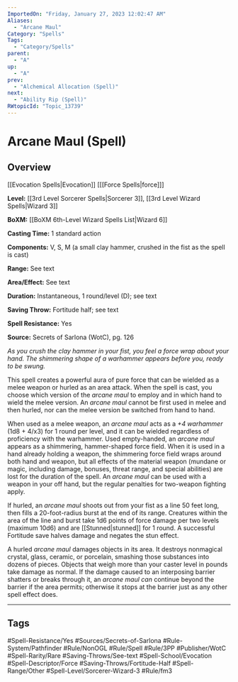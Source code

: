 ```yaml
---
ImportedOn: "Friday, January 27, 2023 12:02:47 AM"
Aliases:
  - "Arcane Maul"
Category: "Spells"
Tags:
  - "Category/Spells"
parent:
  - "A"
up:
  - "A"
prev:
  - "Alchemical Allocation (Spell)"
next:
  - "Ability Rip (Spell)"
RWtopicId: "Topic_13739"
---
```

# Arcane Maul (Spell)
## Overview
[[Evocation Spells|Evocation]] \[[[Force Spells|force]]]

**Level:** [[3rd Level Sorcerer Spells|Sorcerer 3]], [[3rd Level Wizard Spells|Wizard 3]]

**BoXM:** [[BoXM 6th-Level Wizard Spells List|Wizard 6]]

**Casting Time:** 1 standard action

**Components:** V, S, M (a small clay hammer, crushed in the fist as the spell is cast)

**Range:** See text

**Area/Effect:** See text

**Duration:** Instantaneous, 1 round/level (D); see text

**Saving Throw:** Fortitude half; see text

**Spell Resistance:** Yes

**Source:** Secrets of Sarlona (WotC), pg. 126

*As you crush the clay hammer in your fist, you feel a force wrap about your hand. The shimmering shape of a warhammer appears before you, ready to be swung.*

This spell creates a powerful aura of pure force that can be wielded as a melee weapon or hurled as an area attack. When the spell is cast, you choose which version of the *arcane maul* to employ and in which hand to wield the melee version. An *arcane maul* cannot be first used in melee and then hurled, nor can the melee version be switched from hand to hand.

When used as a melee weapon, an *arcane maul* acts as a *+4 warhammer* (1d8 + 4/x3) for 1 round per level, and it can be wielded regardless of proficiency with the warhammer. Used empty-handed, an *arcane maul* appears as a shimmering, hammer-shaped force field. When it is used in a hand already holding a weapon, the shimmering force field wraps around both hand and weapon, but all effects of the material weapon (mundane or magic, including damage, bonuses, threat range, and special abilities) are lost for the duration of the spell. An *arcane maul* can be used with a weapon in your off hand, but the regular penalties for two-weapon fighting apply.

If hurled, an *arcane maul* shoots out from your fist as a line 50 feet long, then fills a 20-foot-radius burst at the end of its range. Creatures within the area of the line and burst take 1d6 points of force damage per two levels (maximum 10d6) and are [[Stunned|stunned]] for 1 round. A successful Fortitude save halves damage and negates the stun effect.

A hurled *arcane maul* damages objects in its area. It destroys nonmagical crystal, glass, ceramic, or porcelain, smashing those substances into dozens of pieces. Objects that weigh more than your caster level in pounds take damage as normal. If the damage caused to an interposing barrier shatters or breaks through it, an *arcane maul can* continue beyond the barrier if the area permits; otherwise it stops at the barrier just as any other spell effect does.


---
## Tags
#Spell-Resistance/Yes #Sources/Secrets-of-Sarlona #Rule-System/Pathfinder #Rule/NonOGL #Rule/Spell #Rule/3PP #Publisher/WotC #Spell-Rarity/Rare #Saving-Throws/See-text #Spell-School/Evocation #Spell-Descriptor/Force #Saving-Throws/Fortitude-Half #Spell-Range/Other #Spell-Level/Sorcerer-Wizard-3 #Rule/fm3

